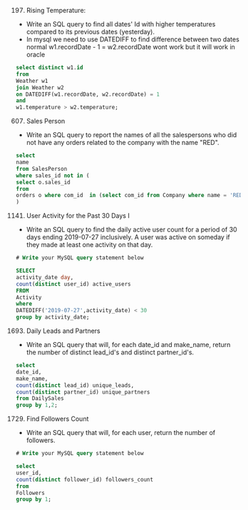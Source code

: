 197. Rising Temperature:
  - Write an SQL query to find all dates' Id with higher temperatures compared to its previous dates (yesterday).
  - In mysql we need to use DATEDIFF to find difference between two dates normal w1.recordDate - 1 = w2.recordDate wont work but it will work in oracle
```sql
select distinct w1.id
from
Weather w1
join Weather w2
on DATEDIFF(w1.recordDate, w2.recordDate) = 1
and 
w1.temperature > w2.temperature;
```

607. Sales Person
  - Write an SQL query to report the names of all the salespersons who did not have any orders related to the company with the name "RED".
```sql
select 
name
from SalesPerson 
where sales_id not in (
select o.sales_id
from
orders o where com_id  in (select com_id from Company where name = 'RED' )
)

```
1141. User Activity for the Past 30 Days I
  - Write an SQL query to find the daily active user count for a period of 30 days ending 2019-07-27 inclusively. A user was active on someday if they made at least one activity on that day.

```sql
# Write your MySQL query statement below

SELECT 
activity_date day,
count(distinct user_id) active_users
FROM
Activity
where 
DATEDIFF('2019-07-27',activity_date) < 30
group by activity_date;
```

1693. Daily Leads and Partners
  - Write an SQL query that will, for each date_id and make_name, return the number of distinct lead_id's and distinct partner_id's.

```sql
select 
date_id,
make_name,
count(distinct lead_id) unique_leads,
count(distinct partner_id) unique_partners
from DailySales
group by 1,2;
```

1729. Find Followers Count
  - Write an SQL query that will, for each user, return the number of followers.
```sql
# Write your MySQL query statement below

select 
user_id,
count(distinct follower_id) followers_count
from
Followers
group by 1;
```
